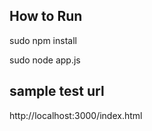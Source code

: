 ## How to Run

sudo npm install

sudo node app.js

## sample test url

http://localhost:3000/index.html